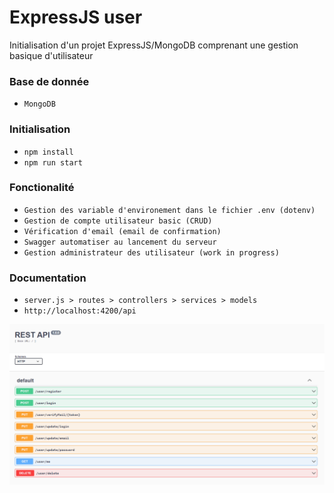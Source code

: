 # ExpressJS user

Initialisation d'un projet ExpressJS/MongoDB comprenant une gestion basique d'utilisateur

### Base de donnée

- ```MongoDB```

### Initialisation

- ```npm install```
- ```npm run start```

### Fonctionalité

- ```Gestion des variable d'environement dans le fichier .env (dotenv)```
- ```Gestion de compte utilisateur basic (CRUD)```
- ```Vérification d'email (email de confirmation)```
- ```Swagger automatiser au lancement du serveur```
- ```Gestion administrateur des utilisateur (work in progress)```

### Documentation

- ```server.js > routes > controllers > services > models```
- ```http://localhost:4200/api```

![Documentation Image](assets/swaggerView.png)
